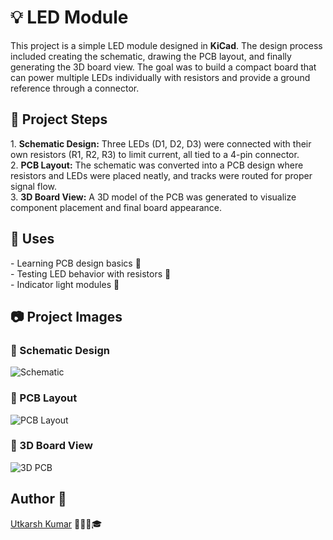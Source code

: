 <h1>💡 LED Module</h1>

<p>
This project is a simple LED module designed in <b>KiCad</b>. 
The design process included creating the schematic, drawing the PCB layout, 
and finally generating the 3D board view. The goal was to build a compact 
board that can power multiple LEDs individually with resistors and provide 
a ground reference through a connector.
</p>

<h2>📝 Project Steps</h2>
<p>
1. <b>Schematic Design:</b> Three LEDs (D1, D2, D3) were connected with their own resistors (R1, R2, R3) to limit current, all tied to a 4-pin connector.<br>
2. <b>PCB Layout:</b> The schematic was converted into a PCB design where resistors and LEDs were placed neatly, and tracks were routed for proper signal flow.<br>
3. <b>3D Board View:</b> A 3D model of the PCB was generated to visualize 
component placement and final board appearance.
</p>

<h2>🚀 Uses</h2>
<p>
- Learning PCB design basics 📘<br>
- Testing LED behavior with resistors 🔧<br>
- Indicator light modules 🔦
</p>

<h2>📷 Project Images</h2>
<h3>🔹 Schematic Design</h3>
<p><img src="schematic.png" alt="Schematic"></p>
<h3>🔹 PCB Layout</h3>
<p><img src="pcb_layout.png" alt="PCB Layout"></p>
<h3>🔹 3D Board View</h3>
<p><img src="pcb_3d.png" alt="3D PCB"></p>

## Author 👤
[Utkarsh Kumar](https://github.com/utkarsh-kumar4) 👨🏻‍💻🎓
